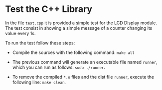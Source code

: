 # Test the C++ Library

In the file `test.cpp` it is provided a simple test for the LCD Display module. The test consist in showing a simple message of a counter changing its value every 1s.

To run the test follow these steps:

* Compile the sources with the following command: `make all`

* The previous command will generate an executable file named `runner`, which you can run as follows: `sudo ./runner`.

* To remove the compiled `*.o` files and the dist file `runner`, execute the following line: `make clean`.
